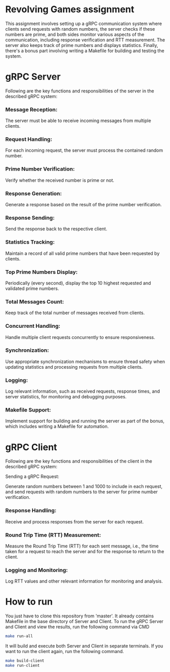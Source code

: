 # Revolving Games assignment

This assignment involves setting up a gRPC communication system where clients send requests with random numbers, the server checks if these numbers are prime, and both sides monitor various aspects of the communication, including response verification and RTT measurement. The server also keeps track of prime numbers and displays statistics. Finally, there's a bonus part involving writing a Makefile for building and testing the system.

# gRPC Server
Following are the key functions and responsibilities of the server in the described gRPC system:

### Message Reception:

The server must be able to receive incoming messages from multiple clients.
### Request Handling:

For each incoming request, the server must process the contained random number.
### Prime Number Verification:

Verify whether the received number is prime or not.
### Response Generation:

Generate a response based on the result of the prime number verification.
### Response Sending:

Send the response back to the respective client.
### Statistics Tracking:

Maintain a record of all valid prime numbers that have been requested by clients.
### Top Prime Numbers Display:

Periodically (every second), display the top 10 highest requested and validated prime numbers.
### Total Messages Count:

Keep track of the total number of messages received from clients.
### Concurrent Handling:

Handle multiple client requests concurrently to ensure responsiveness.
### Synchronization:

Use appropriate synchronization mechanisms to ensure thread safety when updating statistics and processing requests from multiple clients.
### Logging:

Log relevant information, such as received requests, response times, and server statistics, for monitoring and debugging purposes.

### Makefile Support:

Implement support for building and running the server as part of the bonus, which includes writing a Makefile for automation.

# gRPC Client
Following are the key functions and responsibilities of the client in the described gRPC system:

Sending a gRPC Request:

Generate random numbers between 1 and 1000 to include in each request, and send requests with random numbers to the server for prime number verification.
### Response Handling:

Receive and process responses from the server for each request.

### Round Trip Time (RTT) Measurement:

Measure the Round Trip Time (RTT) for each sent message, i.e., the time taken for a request to reach the server and for the response to return to the client.
### Logging and Monitoring:

Log RTT values and other relevant information for monitoring and analysis.

# How to run
You just have to clone this repository from 'master'. It already contains Makefile in the base directory of Server and Client.
To run the gRPC Server and Client and view the results, run the following command via CMD
```bash
make run-all
```
It will build and execute both Server and Client in separate terminals.
If you want to run the client again, run the following command.
```bash
make build-client
make run-client
```
